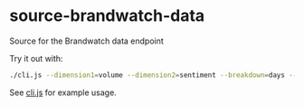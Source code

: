 # source-brandwatch-data
Source for the Brandwatch data endpoint

Try it out with:

```sh
./cli.js --dimension1=volume --dimension2=sentiment --breakdown=days --token=$VIZIA_TOKEN --bwApiRootUrl=http://newapi.stage.brandwatch.net
```

See [cli.js](https://github.com/vizia/source-brandwatch-data/blob/master/cli.js) for example usage.